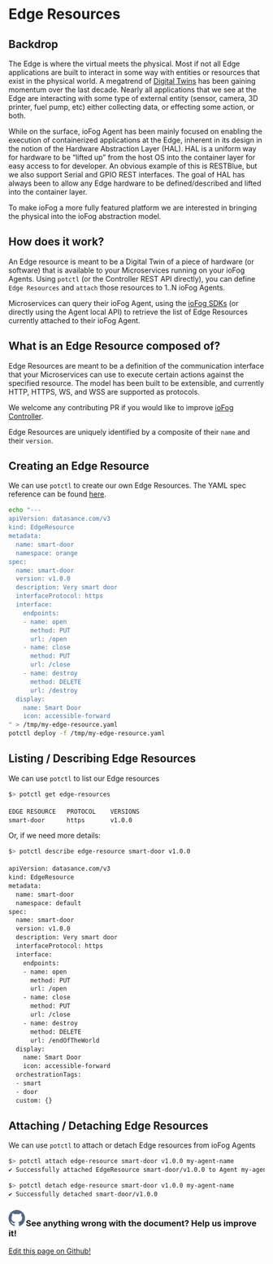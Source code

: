 # Edge Resources

## Backdrop

The Edge is where the virtual meets the physical. Most if not all Edge applications are built to interact in some way
with entities or resources that exist in the physical world. A megatrend of
[Digital Twins](https://digitaltransformationtrends.com/2019/09/15/what-are-digital-twins/) has been gaining momentum
over the last decade. Nearly all applications that we see at the Edge are interacting with some type of external entity
(sensor, camera, 3D printer, fuel pump, etc) either collecting data, or effecting some action, or both.

While on the surface, ioFog Agent has been mainly focused on enabling the execution of containerized applications at
the Edge, inherent in its design in the notion of the Hardware Abstraction Layer (HAL). HAL is a uniform way for
hardware to be “lifted up” from the host OS into the container layer for easy access to for developer. An obvious
example of this is RESTBlue, but we also support Serial and GPIO REST interfaces. The goal of HAL has always been to
allow any Edge hardware to be defined/described and lifted into the container layer.

To make ioFog a more fully featured platform we are interested in bringing the physical into the ioFog abstraction model.

## How does it work?

An Edge resource is meant to be a Digital Twin of a piece of hardware (or software) that is available to your
Microservices running on your ioFog Agents. Using `potctl` (or the Controller REST API directly), you can define
`Edge Resources` and `attach` those resources
to 1..N ioFog Agents.

Microservices can query their ioFog Agent, using the [ioFog SDKs](../developing-microservices/sdk)
(or directly using the Agent local API) to retrieve the list of Edge Resources currently attached to their ioFog Agent.

## What is an Edge Resource composed of?

Edge Resources are meant to be a definition of the communication interface that your Microservices can use to execute
certain actions against the specified resource. The model has been built to be extensible, and currently HTTP, HTTPS,
WS, and WSS are supported as protocols.

We welcome any contributing PR if you would like to improve [ioFog Controller](https://github.com/Datasance/Controller).

Edge Resources are uniquely identified by a composite of their `name` and their `version`.

## Creating an Edge Resource

We can use `potctl` to create our own Edge Resources. The YAML spec reference can be found
[here](../reference-potctl/reference-edge-resources).

```bash
echo "---
apiVersion: datasance.com/v3
kind: EdgeResource
metadata:
  name: smart-door
  namespace: orange
spec:
  name: smart-door
  version: v1.0.0
  description: Very smart door
  interfaceProtocol: https
  interface:
    endpoints:
    - name: open
      method: PUT
      url: /open
    - name: close
      method: PUT
      url: /close
    - name: destroy
      method: DELETE
      url: /destroy
  display:
    name: Smart Door
    icon: accessible-forward
" > /tmp/my-edge-resource.yaml
potctl deploy -f /tmp/my-edge-resource.yaml
```

## Listing / Describing Edge Resources

We can use `potctl` to list our Edge resources

```bash
$> potctl get edge-resources

EDGE RESOURCE   PROTOCOL    VERSIONS
smart-door      https       v1.0.0
```

Or, if we need more details:

```bash
$> potctl describe edge-resource smart-door v1.0.0

apiVersion: datasance.com/v3
kind: EdgeResource
metadata:
  name: smart-door
  namespace: default
spec:
  name: smart-door
  version: v1.0.0
  description: Very smart door
  interfaceProtocol: https
  interface:
    endpoints:
    - name: open
      method: PUT
      url: /open
    - name: close
      method: PUT
      url: /close
    - name: destroy
      method: DELETE
      url: /endOfTheWorld
  display:
    name: Smart Door
    icon: accessible-forward
  orchestrationTags:
  - smart
  - door
  custom: {}
```

## Attaching / Detaching Edge Resources

We can use `potctl` to attach or detach Edge resources from ioFog Agents

```bash
$> potctl attach edge-resource smart-door v1.0.0 my-agent-name
✔ Successfully attached EdgeResource smart-door/v1.0.0 to Agent my-agent-name
```

```bash
$> potctl detach edge-resource smart-door v1.0.0 my-agent-name
✔ Successfully detached smart-door/v1.0.0
```

<aside class="notifications contribute">
  <h3><img src="/images/icos/ico-github.svg" alt="" />See anything wrong with the document? Help us improve it!</h3>
  <a href="https://github.com/Datasance/docs.datasance.com/edit/main/docs/agent-management/edge-resources.md"
    target="_blank">
    <p>Edit this page on Github!</p>
  </a>
</aside>
